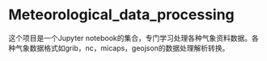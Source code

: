 # Meteorological_data_processing
这个项目是一个Jupyter notebook的集合，专门学习处理各种气象资料数据。各种气象数据格式如grib，nc，micaps，geojson的数据处理解析转换。
